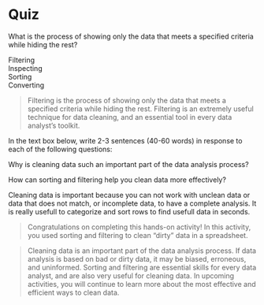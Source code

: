 # Quiz
What is the process of showing only the data that meets a specified criteria while hiding the rest?

Filtering   
Inspecting    
Sorting   
Converting    

> Filtering is the process of showing only the data that meets a specified criteria while hiding the rest. Filtering is an extremely useful technique for data cleaning, and an essential tool in every data analyst’s toolkit. 

In the text box below, write 2-3 sentences (40-60 words) in response to each of the following questions:

Why is cleaning data such an important part of the data analysis process?

How can sorting and filtering help you clean data more effectively?

Cleaning data is important because you can not work with unclean data or data that does not match, or incomplete data, to have a complete analysis.
It is really usefull to categorize and sort rows to find usefull data in seconds.

> Congratulations on completing this hands-on activity! In this activity, you used sorting and filtering to clean “dirty” data in a spreadsheet.  

> Cleaning data is an important part of the data analysis process. If data analysis is based on bad or dirty data, it may be biased, erroneous, and uninformed. Sorting and filtering are essential skills for every data analyst, and are also very useful for cleaning data. In upcoming activities, you will continue to learn more about the most effective and efficient ways to clean data. 
